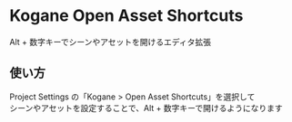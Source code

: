 # Kogane Open Asset Shortcuts

Alt + 数字キーでシーンやアセットを開けるエディタ拡張

## 使い方

Project Settings の「Kogane > Open Asset Shortcuts」を選択して  
シーンやアセットを設定することで、Alt + 数字キーで開けるようになります  